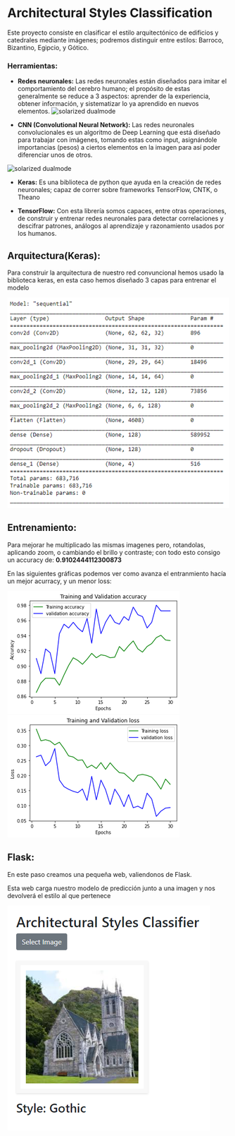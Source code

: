 # Architectural Styles Classification

Este proyecto consiste en clasificar el estilo arquitectónico de edificios y catedrales mediante imágenes; podremos distinguir entre estilos: Barroco, Bizantino, Egipcio, y Gótico.

### Herramientas:

- **Redes neuronales:**
Las redes neuronales están diseñados para imitar el comportamiento del cerebro humano; el propósito de estas generalmente se reduce a 3 aspectos: aprender de la experiencia, obtener información, y sistematizar lo ya aprendido en nuevos elementos.
![solarized dualmode](https://miro.medium.com/max/700/1*-eLjPY7UGSoQhSyW5qC6gw.gif)

- **CNN (Convolutional Neural Network):** Las redes neuronales convolucionales es un algoritmo de Deep Learning que está diseñado para trabajar con imágenes, tomando estas como input, asignándole importancias (pesos) a ciertos elementos en la imagen para así poder diferenciar unos de otros. 

 ![solarized dualmode](https://adeshpande3.github.io/assets/Cover.png)


- **Keras:** Es una biblioteca de python que ayuda en la creación de redes neuronales; capaz de correr sobre frameworks TensorFlow, CNTK, o Theano

- **TensorFlow:** Con esta librería somos capaces, entre otras operaciones, de construir y entrenar redes neuronales para detectar correlaciones y descifrar patrones, análogos al aprendizaje y razonamiento usados por los humanos.​

## Arquitectura(Keras):

Para construir la arquitectura de nuestro red convuncional hemos usado la biblioteca keras, en esta caso hemos diseñado 3 capas para entrenar el modelo

![ScreenShot](Images/Captura.PNG)

## Entrenamiento:

Para mejorar he multiplicado las mismas imagenes pero, rotandolas, aplicando zoom, o cambiando el brillo y contraste; con todo esto consigo un accuracy de: **0.9102444112300873**

En las siguientes gráficas podemos ver como avanza el entranmiento hacía un mejor acurracy, y un menor loss:

![ScreenShot](Images/accuracy.png)
![ScreenShot](Images/loss.png)

## Flask:

En este paso creamos una pequeña web, valiendonos de Flask.

Esta web carga nuestro modelo de predicción junto a una imagen y nos devolverá el estilo al que pertenece 

![ScreenShot](Images/webexample.PNG)